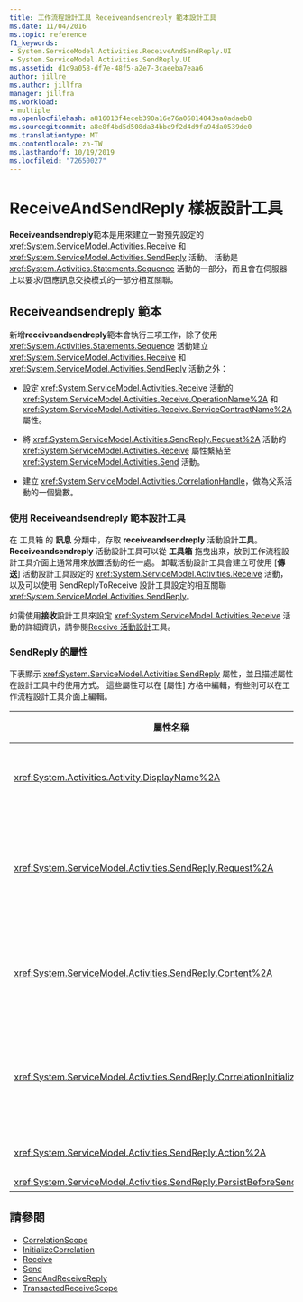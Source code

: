 ```yaml
---
title: 工作流程設計工具 Receiveandsendreply 範本設計工具
ms.date: 11/04/2016
ms.topic: reference
f1_keywords:
- System.ServiceModel.Activities.ReceiveAndSendReply.UI
- System.ServiceModel.Activities.SendReply.UI
ms.assetid: d1d9a058-df7e-48f5-a2e7-3caeeba7eaa6
author: jillre
ms.author: jillfra
manager: jillfra
ms.workload:
- multiple
ms.openlocfilehash: a816013f4eceb390a16e76a06814043aa0adaeb8
ms.sourcegitcommit: a8e8f4bd5d508da34bbe9f2d4d9fa94da0539de0
ms.translationtype: MT
ms.contentlocale: zh-TW
ms.lasthandoff: 10/19/2019
ms.locfileid: "72650027"
---
```

# <a name="receiveandsendreply-template-designer"></a>ReceiveAndSendReply 樣板設計工具

**Receiveandsendreply**範本是用來建立一對預先設定的 <xref:System.ServiceModel.Activities.Receive> 和 <xref:System.ServiceModel.Activities.SendReply> 活動。 活動是 <xref:System.Activities.Statements.Sequence> 活動的一部分，而且會在伺服器上以要求/回應訊息交換模式的一部分相互關聯。

## <a name="the-receiveandsendreply-template"></a>Receiveandsendreply 範本

新增**receiveandsendreply**範本會執行三項工作，除了使用 <xref:System.Activities.Statements.Sequence> 活動建立 <xref:System.ServiceModel.Activities.Receive> 和 <xref:System.ServiceModel.Activities.SendReply> 活動之外：

- 設定 <xref:System.ServiceModel.Activities.Receive> 活動的 <xref:System.ServiceModel.Activities.Receive.OperationName%2A> 和 <xref:System.ServiceModel.Activities.Receive.ServiceContractName%2A> 屬性。

- 將 <xref:System.ServiceModel.Activities.SendReply.Request%2A> 活動的 <xref:System.ServiceModel.Activities.Receive> 屬性繫結至 <xref:System.ServiceModel.Activities.Send> 活動。

- 建立 <xref:System.ServiceModel.Activities.CorrelationHandle>，做為父系活動的一個變數。

### <a name="use-the-receiveandsendreply-template-designer"></a>使用 Receiveandsendreply 範本設計工具

在 工具箱 的 **訊息** 分類中，存取  **receiveandsendreply**  活動設計**工具**。 **Receiveandsendreply**  活動設計工具可以從 **工具箱** 拖曳出來，放到工作流程設計工具介面上通常用來放置活動的任一處。 卸載活動設計工具會建立可使用 [**傳送**] 活動設計工具設定的 <xref:System.ServiceModel.Activities.Receive> 活動，以及可以使用 SendReplyToReceive 設計工具設定的相互關聯 <xref:System.ServiceModel.Activities.SendReply>。

如需使用**接收**設計工具來設定 <xref:System.ServiceModel.Activities.Receive> 活動的詳細資訊，請參閱[Receive 活動設計](../workflow-designer/receive-activity-designer.md)工具。

### <a name="properties-of-sendreply"></a>SendReply 的屬性

下表顯示 <xref:System.ServiceModel.Activities.SendReply> 屬性，並且描述屬性在設計工具中的使用方式。 這些屬性可以在 [屬性] 方格中編輯，有些則可以在工作流程設計工具介面上編輯。

| 屬性名稱 | 必要項 | 使用量 |
|-|----------|-|
| <xref:System.Activities.Activity.DisplayName%2A> | False | <xref:System.ServiceModel.Activities.SendReply> 活動可選用的易記名稱。 預設為 SendReplyToReceive。<br /><br /> 雖然不一定要使用易記 <xref:System.Activities.Activity.DisplayName%2A> 的非預設值，但最好是使用這種值。 |
| <xref:System.ServiceModel.Activities.SendReply.Request%2A> | True | 參考到與這個 <xref:System.ServiceModel.Activities.Receive> 活動成對的 <xref:System.ServiceModel.Activities.SendReply> 活動。 這個屬性不得為**null**。 伺服器會同時使用 <xref:System.ServiceModel.Activities.Receive> 和 <xref:System.ServiceModel.Activities.SendReply> 活動，以製作要求/回應傳訊模式的模型。 這個屬性會指定哪個 <xref:System.ServiceModel.Activities.Send> 活動為成對的活動。 在設計工具中，您無法編輯這個屬性，因為它會自動系結至您建立 <xref:System.ServiceModel.Activities.SendReply> 活動的 <xref:System.ServiceModel.Activities.Send> 活動。 |
| <xref:System.ServiceModel.Activities.SendReply.Content%2A> | False | 指定要接收的訊息或參數內容。 這可以是 <xref:System.ServiceModel.Activities.ReceiveMessageContent> 活動或 <xref:System.ServiceModel.Activities.ReceiveParametersContent> 活動。 按一下屬性方格中 [**內容**] 欄位旁的省略號按鈕，或按一下 [ **Receive** ] 活動設計工具介面上 [**內容**] 標籤旁的 [**定義**] 按鈕，即可編輯此屬性。 兩者都會顯示 [**內容定義**] 對話方塊。 如需如何使用此方塊的詳細資訊，請參閱[內容定義對話方塊](../workflow-designer/content-definition-dialog-box.md)主題。 |
| <xref:System.ServiceModel.Activities.SendReply.CorrelationInitializers%2A> | False | 指定 <xref:System.ServiceModel.Activities.CorrelationInitializer> 物件的集合，這些物件會初始化多個 <xref:System.ServiceModel.Activities.CorrelationHandle> 物件，用來設定工作流程內的這個 <xref:System.ServiceModel.Activities.Receive> 活動。 按一下 [屬性] 方格中 [<xref:System.ServiceModel.Activities.SendReply.CorrelationInitializers%2A>] 屬性旁的省略號按鈕，以開啟 [**加入相互關聯初始化運算式**] 對話方塊。 如需使用此方塊的詳細資訊，請參閱[新增 CorrelationInitializers 對話方塊](../workflow-designer/add-correlationinitializers-dialog-box.md)主題。 |
| <xref:System.ServiceModel.Activities.SendReply.Action%2A> | False | 指定訊息的動作標頭。 如果未明確設定，其值會預設為：<br /><br /> <strong>https://tempuri.org/{service 合約命名空間}/合約名稱}/{作業名稱}</strong> |
| <xref:System.ServiceModel.Activities.SendReply.PersistBeforeSend%2A> | False | 指定傳送回覆訊息前是否要保存工作流程執行個體。 預設值為 **false**。 |

## <a name="see-also"></a>請參閱

- [CorrelationScope](../workflow-designer/correlationscope-activity-designer.md)
- [InitializeCorrelation](../workflow-designer/initializecorrelation-activity-designer.md)
- [Receive](../workflow-designer/receive-activity-designer.md)
- [Send](../workflow-designer/send-activity-designer.md)
- [SendAndReceiveReply](../workflow-designer/sendandreceivereply-template-designer.md)
- [TransactedReceiveScope](../workflow-designer/transactedreceivescope-activity-designer.md)
